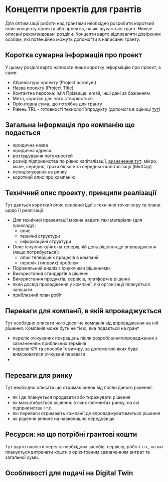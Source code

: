 # Концепти проектів для грантів

Для оптимізації роботи над грантами необхідно розробити короткий опис концепту проекту або проектів, на які шукається грант. Нижче описані рекомендовані розділи. Концепти варто відправляти довіреним особам, які потенційно можуть допомогти в написанні гранту. 

## Коротка сумарна інформація про проект

У цьому розділі варто написати лише коротку інформацію про проект, а саме:

- Абревіатура проекту (Project acronym)
- Назва проекту (Project Title)
- Контактна персона: Ім'я Прізвище, email, інші дані за бажанням
- Мета, коротко для чого створюється
- Орієнтовна сума, що потрібна для гранту
- Рівень TRL - готовності технології/продукту (допомога в оцінкці [тут](https://www.sikorskychallenge.com/trl/))     

## Загальна інформація про компанію що подається

- юридична назва
- юридична адреса
- розташування потужностей
- розмір підприємства по рівню капіталізації, [визначення тут](../common/companySize.md): мікро, мале, середнє, трохи більше та середньої капіталізації (MidCap)
- позиціонування на ринку
- короткий опис про компанію

## Технічний опис проекту, принципи реалізації

Тут дається короткий опис основної ідеї з технічної точки зору та плани щодо її реалізації. 

- Для технічної презентації можна надати такі матеріали (для прикладу):
  - опис 
  - технічні структури 
  - інформаційні структури
- Опис існуючого/чих на теперішній день рішення до впровадження (якщо потребується):
  - опис теперішніх процесів в компанії
  - перелік (типових) проблем
- Порівняльний аналіз з існуючими рішеннями
- Використання стандартів в рішенні
- Використання продуктів, сервісів, платформ в рішенні
- який досвід провадження у компанії, які організації планується залучати
- приблизний план робіт 

## Переваги для компанії, в якій впроваджується

Тут необхідно описати чого досягне компанія від впровадження на ній рішення. Компанія може бути не тією, яка подається на грант 

- перелік очікуваних покращень після розроблення/впровадження з зазначенням приблизних термінів
- перелік KPI та способи їх виміру, за допомогою яких буде вимірюватися очікувані переваги
- 

## Переваги для ринку

Тут необхідно описати що отримає ринок від появи даного рішення.

- як і де планується продавати або тиражувати рішення
- як масштабується рішення: в яких сегментах ринку, на які підприємства і т.п.
- які переваги отримають компанії де впроваджуватиметься рішення
- як рішення вплине на навколишнє середовище

## Ресурси: на що потрібні грантові кошти

Тут варто навести перелік необхідних засобів, сервісів, робіт і т.п., на які планується витрачати кошти з орієнтовним зазначенням витрат та загальної суми. 



## Особливості для подачі на Digital Twin



 

